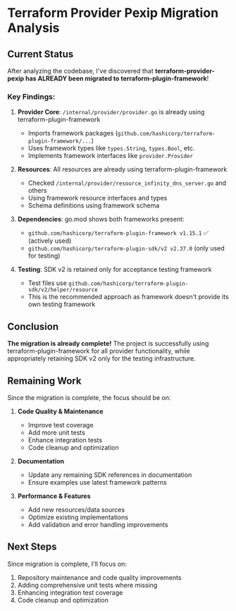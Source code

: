 # Terraform Provider Pexip Migration Analysis

## Current Status

After analyzing the codebase, I've discovered that **terraform-provider-pexip has ALREADY been migrated to terraform-plugin-framework**! 

### Key Findings:

1. **Provider Core**: `/internal/provider/provider.go` is already using terraform-plugin-framework
   - Imports framework packages (`github.com/hashicorp/terraform-plugin-framework/...`)
   - Uses framework types like `types.String`, `types.Bool`, etc.
   - Implements framework interfaces like `provider.Provider`

2. **Resources**: All resources are already using terraform-plugin-framework
   - Checked `/internal/provider/resource_infinity_dns_server.go` and others
   - Using framework resource interfaces and types
   - Schema definitions using framework schema

3. **Dependencies**: go.mod shows both frameworks present:
   - `github.com/hashicorp/terraform-plugin-framework v1.15.1` ✅ (actively used)
   - `github.com/hashicorp/terraform-plugin-sdk/v2 v2.37.0` (only used for testing)

4. **Testing**: SDK v2 is retained only for acceptance testing framework
   - Test files use `github.com/hashicorp/terraform-plugin-sdk/v2/helper/resource`
   - This is the recommended approach as framework doesn't provide its own testing framework

## Conclusion

**The migration is already complete!** The project is successfully using terraform-plugin-framework for all provider functionality, while appropriately retaining SDK v2 only for the testing infrastructure.

## Remaining Work

Since the migration is complete, the focus should be on:

1. **Code Quality & Maintenance**
   - Improve test coverage
   - Add more unit tests
   - Enhance integration tests
   - Code cleanup and optimization

2. **Documentation**
   - Update any remaining SDK references in documentation
   - Ensure examples use latest framework patterns

3. **Performance & Features** 
   - Add new resources/data sources
   - Optimize existing implementations
   - Add validation and error handling improvements

## Next Steps

Since migration is complete, I'll focus on:
1. Repository maintenance and code quality improvements
2. Adding comprehensive unit tests where missing
3. Enhancing integration test coverage
4. Code cleanup and optimization